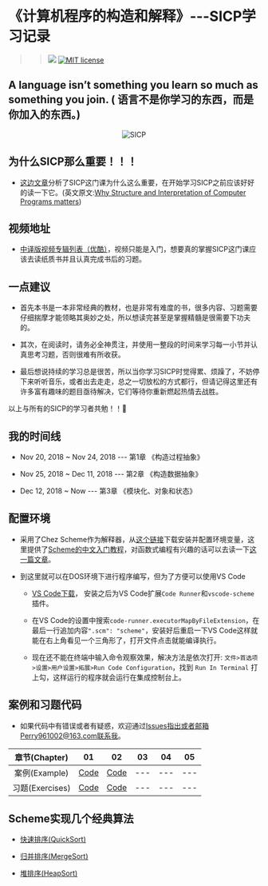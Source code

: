 # 《计算机程序的构造和解释》---SICP学习记录
>> ![](https://img.shields.io/badge/language-Scheme-orange.svg) [![MIT license](https://img.shields.io/dub/l/vibe-d.svg)](https://github.com/Perry961002/Learning-notes-of-SICP/blob/master/LICENSE)

## A language isn’t something you learn so much as something you join. ( 语言不是你学习的东西，而是你加入的东西。)

<p align="center">
  <img src="http://groups.csail.mit.edu/mac/classes/6.001/abelson-sussman-lectures/wizard.jpg" alt="SICP"/>
</p>

## 为什么SICP那么重要！！！

- [这边文章](http://blog.fujiji.com/why-structure-and-interpretation-of-computer-programs-matters/)分析了SICP这门课为什么这么重要，在开始学习SICP之前应该好好的读一下它。(英文原文:[Why Structure and Interpretation of Computer Programs matters](https://www.cs.berkeley.edu/~bh/sicp.html))

## 视频地址

- [中译版视频专辑列表（优酷）](https://v.youku.com/v_show/id_XNTEzMDAyMTU2.html?f=18958522)，视频只能是入门，想要真的掌握SICP这门课应该去读纸质书并且认真完成书后的习题。

## 一点建议

- 首先本书是一本非常经典的教材，也是非常有难度的书，很多内容、习题需要仔细揣摩才能领略其奥妙之处，所以想读完甚至是掌握精髓是很需要下功夫的。

- 其次，在阅读时，请务必全神贯注，并使用一整段的时间来学习每一小节并认真思考习题，否则很难有所收获。

- 最后想说持续的学习总是很苦，所以当你学习SICP时觉得累、烦躁了，不妨停下来听听音乐，或者出去走走，总之一切放松的方式都行，但请记得这里还有许多富有趣味的题目亟待解决，它们等待你重新燃起热情去战胜。

以上与所有的SICP的学习者共勉！！:tada:

## 我的时间线

- Nov 20, 2018 ~ Nov 24, 2018 --- 第1章 《构造过程抽象》

- Nov 25, 2018 ~ Dec 11, 2018 --- 第2章 《构造数据抽象》

- Dec 12, 2018 ~ Now --- 第3章 《模块化、对象和状态》

## 配置环境

- 采用了Chez Scheme作为解释器，从[这个链接](https://www.scheme.com/download/)下载安装并配置环境变量，这里提供了[Scheme的中文入门教程](https://github.com/DeathKing/yast-cn)，对函数式编程有兴趣的话可以去读一下[这一篇文章](https://github.com/justinyhuang/Functional-Programming-For-The-Rest-of-Us-Cn/tree/master)。

- 到这里就可以在DOS环境下进行程序编写，但为了方便可以使用VS Code
    - [VS Code下载](https://code.visualstudio.com/)， 安装之后为VS Code扩展`Code Runner`和`vscode-scheme`插件。

    - 在VS Code的设置中搜索`code-runner.executorMapByFileExtension`，在最后一行追加内容`".scm": "scheme"`，安装好后重启一下VS Code这样就能在右上角看见一个三角形了，打开文件点击就能编译执行。

    - 现在还不能在终端中输入命令观察效果，解决方法是依次打开: `文件>首选项>设置>用户设置>拓展>Run Code Configuration`，找到 `Run In Terminal` 打上勾，这样运行的程序就会运行在集成控制台上。

## 案例和习题代码

- 如果代码中有错误或者有疑惑，欢迎通过[Issues](https://github.com/Perry961002/Learning-notes-of-SICP/issues)指出或者邮箱Perry961002@163.com联系我。

| 章节(Chapter) |  01  |  02  |  03  |  04  |  05  |
|:-------------:|:----:|:----:|:----:|:----:|:----:|
| 案例(Example) | [Code](https://github.com/Perry961002/Learning-notes-of-SICP/tree/master/Chap1/example) |  [Code](https://github.com/Perry961002/Learning-notes-of-SICP/tree/master/Chap2/example) | --- | --- | --- |
| 习题(Exercises) | [Code](https://github.com/Perry961002/Learning-notes-of-SICP/tree/master/Chap1/exercise)  | [Code](https://github.com/Perry961002/Learning-notes-of-SICP/tree/master/Chap2/exercise) | --- | --- | --- |

## Scheme实现几个经典算法

- [快速排序(QuickSort)](https://github.com/Perry961002/Learning-notes-of-SICP/blob/master/little%20practice/quicksort.scm)

- [归并排序(MergeSort)](https://github.com/Perry961002/Learning-notes-of-SICP/blob/master/little%20practice/merge-sort.scm)

- [堆排序(HeapSort)](https://github.com/Perry961002/Learning-notes-of-SICP/blob/master/little%20practice/HeapSort.scm)